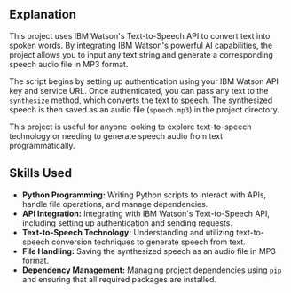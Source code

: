 ## Explanation

This project uses IBM Watson's Text-to-Speech API to convert text into spoken words. By integrating IBM Watson's powerful AI capabilities, the project allows you to input any text string and generate a corresponding speech audio file in MP3 format.

The script begins by setting up authentication using your IBM Watson API key and service URL. Once authenticated, you can pass any text to the `synthesize` method, which converts the text to speech. The synthesized speech is then saved as an audio file (`speech.mp3`) in the project directory.

This project is useful for anyone looking to explore text-to-speech technology or needing to generate speech audio from text programmatically.

## Skills Used

- **Python Programming:** Writing Python scripts to interact with APIs, handle file operations, and manage dependencies.
- **API Integration:** Integrating with IBM Watson's Text-to-Speech API, including setting up authentication and sending requests.
- **Text-to-Speech Technology:** Understanding and utilizing text-to-speech conversion techniques to generate speech from text.
- **File Handling:** Saving the synthesized speech as an audio file in MP3 format.
- **Dependency Management:** Managing project dependencies using `pip` and ensuring that all required packages are installed.
